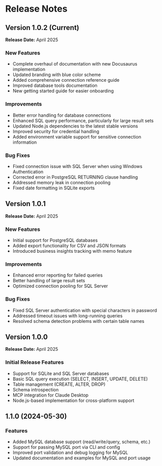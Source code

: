 # Release Notes

## Version 1.0.2 (Current)

**Release Date:** April 2025

### New Features
- Complete overhaul of documentation with new Docusaurus implementation
- Updated branding with blue color scheme
- Added comprehensive connection reference guide
- Improved database tools documentation
- New getting started guide for easier onboarding

### Improvements
- Better error handling for database connections
- Enhanced SQL query performance, particularly for large result sets
- Updated Node.js dependencies to the latest stable versions
- Improved security for credential handling
- Added environment variable support for sensitive connection information

### Bug Fixes
- Fixed connection issue with SQL Server when using Windows Authentication
- Corrected error in PostgreSQL RETURNING clause handling
- Addressed memory leak in connection pooling
- Fixed date formatting in SQLite exports

## Version 1.0.1

**Release Date:** April 2025

### New Features
- Initial support for PostgreSQL databases
- Added export functionality for CSV and JSON formats
- Introduced business insights tracking with memo feature

### Improvements
- Enhanced error reporting for failed queries
- Better handling of large result sets
- Optimized connection pooling for SQL Server

### Bug Fixes
- Fixed SQL Server authentication with special characters in password
- Addressed timeout issues with long-running queries
- Resolved schema detection problems with certain table names

## Version 1.0.0

**Release Date:** April 2025

### Initial Release Features
- Support for SQLite and SQL Server databases
- Basic SQL query execution (SELECT, INSERT, UPDATE, DELETE)
- Table management (CREATE, ALTER, DROP)
- Schema introspection
- MCP integration for Claude Desktop
- Node.js-based implementation for cross-platform support

## 1.1.0 (2024-05-30)

### Features
- Added MySQL database support (read/write/query, schema, etc.)
- Support for passing MySQL port via CLI and config
- Improved port validation and debug logging for MySQL
- Updated documentation and examples for MySQL and port usage 
